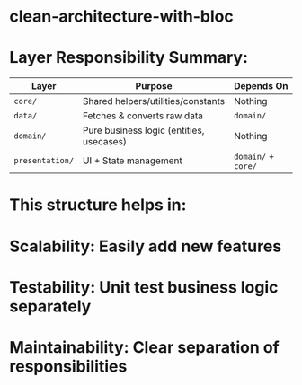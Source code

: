 # clean-architecture-with-bloc



# Layer Responsibility Summary:

| Layer           | Purpose                                  | Depends On          |
| --------------- | ---------------------------------------- | ------------------- |
| `core/`         | Shared helpers/utilities/constants       | Nothing             |
| `data/`         | Fetches & converts raw data              | `domain/`           |
| `domain/`       | Pure business logic (entities, usecases) | Nothing             |
| `presentation/` | UI + State management                    | `domain/` + `core/` |


# This structure helps in:

# Scalability: Easily add new features

# Testability: Unit test business logic separately

# Maintainability: Clear separation of responsibilities